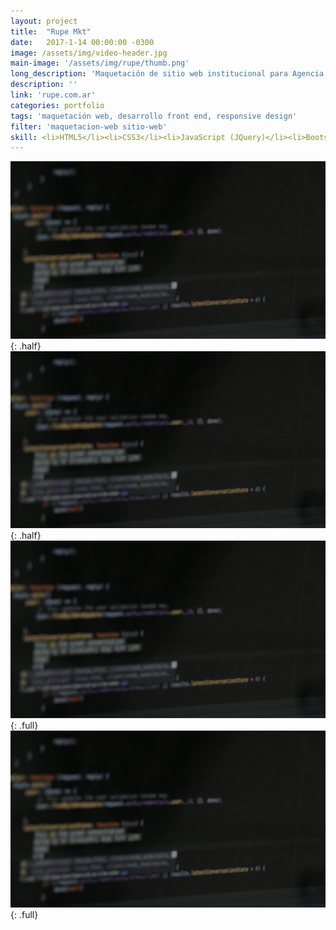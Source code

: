 ```yaml
---
layout: project
title:  "Rupe Mkt"
date:   2017-1-14 00:00:00 -0300
image: /assets/img/video-header.jpg
main-image: '/assets/img/rupe/thumb.png'
long_description: 'Maquetación de sitio web institucional para Agencia de Marketing Online'
description: ''
link: 'rupe.com.ar'
categories: portfolio
tags: 'maquetación web, desarrollo front end, responsive design'
filter: 'maquetacion-web sitio-web'
skill: <li>HTML5</li><li>CSS3</li><li>JavaScript (JQuery)</li><li>Bootstrap</li><li>PHP</li>
---
```


![alt text](/assets/img/video-header.jpg "Logo Title Text 1"){: .half}
![alt text](/assets/img/video-header.jpg "Logo Title Text 1"){: .half}
![alt text](/assets/img/video-header.jpg "Logo Title Text 1"){: .full}
![alt text](/assets/img/video-header.jpg "Logo Title Text 1"){: .full}